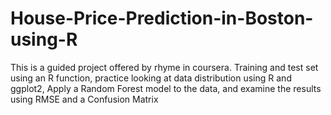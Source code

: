 # House-Price-Prediction-in-Boston-using-R
This is a guided project offered by rhyme in coursera. Training and test set using an R function, practice looking at data distribution using R and ggplot2, Apply a Random Forest model to the data, and examine the results using RMSE and a Confusion Matrix
